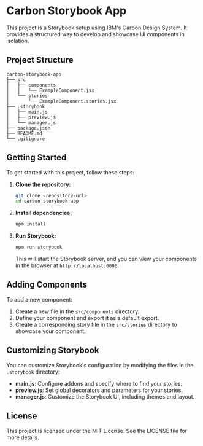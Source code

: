 # Carbon Storybook App

This project is a Storybook setup using IBM's Carbon Design System. It provides a structured way to develop and showcase UI components in isolation.

## Project Structure

```
carbon-storybook-app
├── src
│   ├── components
│   │   └── ExampleComponent.jsx
│   └── stories
│       └── ExampleComponent.stories.jsx
├── .storybook
│   ├── main.js
│   ├── preview.js
│   └── manager.js
├── package.json
├── README.md
└── .gitignore
```

## Getting Started

To get started with this project, follow these steps:

1. **Clone the repository:**
   ```bash
   git clone <repository-url>
   cd carbon-storybook-app
   ```

2. **Install dependencies:**
   ```bash
   npm install
   ```

3. **Run Storybook:**
   ```bash
   npm run storybook
   ```

   This will start the Storybook server, and you can view your components in the browser at `http://localhost:6006`.

## Adding Components

To add a new component:

1. Create a new file in the `src/components` directory.
2. Define your component and export it as a default export.
3. Create a corresponding story file in the `src/stories` directory to showcase your component.

## Customizing Storybook

You can customize Storybook's configuration by modifying the files in the `.storybook` directory:

- **main.js**: Configure addons and specify where to find your stories.
- **preview.js**: Set global decorators and parameters for your stories.
- **manager.js**: Customize the Storybook UI, including themes and layout.

## License

This project is licensed under the MIT License. See the LICENSE file for more details.